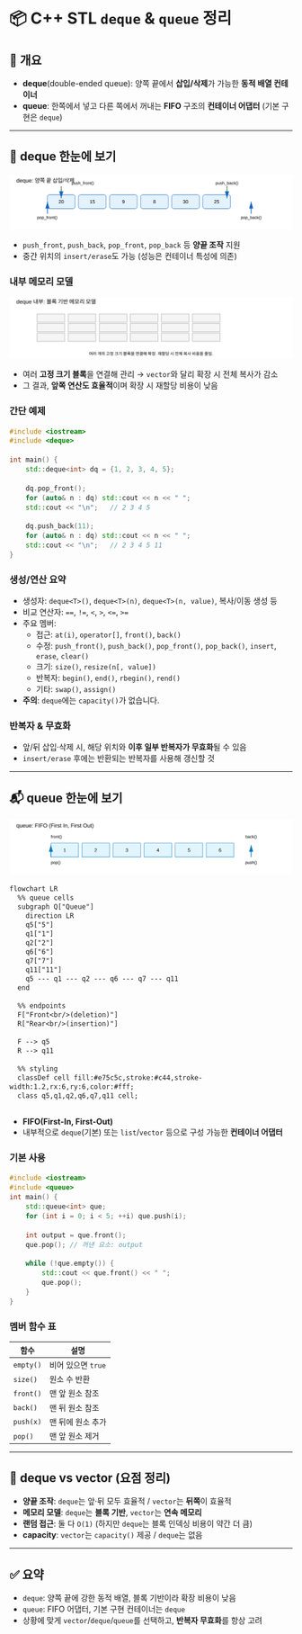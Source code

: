 
# 📦 C++ STL `deque` & `queue` 정리

## 🧩 개요

- **deque**(double-ended queue): 양쪽 끝에서 **삽입/삭제**가 가능한 **동적 배열 컨테이너**  
- **queue**: 한쪽에서 넣고 다른 쪽에서 꺼내는 **FIFO** 구조의 **컨테이너 어댑터** (기본 구현은 `deque`)

---

## 🧱 deque 한눈에 보기

![Deque Ops](/image/deque_ops.svg)

- `push_front`, `push_back`, `pop_front`, `pop_back` 등 **양끝 조작** 지원
- 중간 위치의 `insert/erase`도 가능 (성능은 컨테이너 특성에 의존)

### 내부 메모리 모델
![Deque Blocks](/image/deque_blocks.svg)

- 여러 **고정 크기 블록**을 연결해 관리 → `vector`와 달리 확장 시 전체 복사가 감소
- 그 결과, **앞쪽 연산도 효율적**이며 확장 시 재할당 비용이 낮음

### 간단 예제
```cpp
#include <iostream>
#include <deque>

int main() {
    std::deque<int> dq = {1, 2, 3, 4, 5};

    dq.pop_front();
    for (auto& n : dq) std::cout << n << " ";
    std::cout << "\n";   // 2 3 4 5

    dq.push_back(11);
    for (auto& n : dq) std::cout << n << " ";
    std::cout << "\n";   // 2 3 4 5 11
}
```

### 생성/연산 요약
- 생성자: `deque<T>()`, `deque<T>(n)`, `deque<T>(n, value)`, 복사/이동 생성 등
- 비교 연산자: `==`, `!=`, `<`, `>`, `<=`, `>=`
- 주요 멤버:
  - 접근: `at(i)`, `operator[]`, `front()`, `back()`
  - 수정: `push_front()`, `push_back()`, `pop_front()`, `pop_back()`, `insert`, `erase`, `clear()`
  - 크기: `size()`, `resize(n[, value])`
  - 반복자: `begin()`, `end()`, `rbegin()`, `rend()`
  - 기타: `swap()`, `assign()`  
- **주의**: `deque`에는 `capacity()`가 없습니다.

### 반복자 & 무효화
- 앞/뒤 삽입·삭제 시, 해당 위치와 **이후 일부 반복자가 무효화**될 수 있음
- `insert/erase` 후에는 반환되는 반복자를 사용해 갱신할 것

---

## 📬 queue 한눈에 보기

![Queue FIFO](/image//queue_fifo.svg)

```mermaid
flowchart LR
  %% queue cells
  subgraph Q["Queue"]
    direction LR
    q5["5"]
    q1["1"]
    q2["2"]
    q6["6"]
    q7["7"]
    q11["11"]
    q5 --- q1 --- q2 --- q6 --- q7 --- q11
  end

  %% endpoints
  F["Front<br/>(deletion)"]
  R["Rear<br/>(insertion)"]

  F --> q5
  R --> q11

  %% styling
  classDef cell fill:#e75c5c,stroke:#c44,stroke-width:1.2,rx:6,ry:6,color:#fff;
  class q5,q1,q2,q6,q7,q11 cell;


```

- **FIFO(First-In, First-Out)**  
- 내부적으로 `deque`(기본) 또는 `list`/`vector` 등으로 구성 가능한 **컨테이너 어댑터**

### 기본 사용
```cpp
#include <iostream>
#include <queue>
int main() {
    std::queue<int> que;
    for (int i = 0; i < 5; ++i) que.push(i);

    int output = que.front();
    que.pop(); // 꺼낸 요소: output

    while (!que.empty()) {
        std::cout << que.front() << " ";
        que.pop();
    }
}
```

### 멤버 함수 표
| 함수 | 설명 |
|---|---|
| `empty()` | 비어 있으면 `true` |
| `size()` | 원소 수 반환 |
| `front()` | 맨 앞 원소 참조 |
| `back()` | 맨 뒤 원소 참조 |
| `push(x)` | 맨 뒤에 원소 추가 |
| `pop()` | 맨 앞 원소 제거 |

---

## 🔎 deque vs vector (요점 정리)
- **양끝 조작**: `deque`는 앞·뒤 모두 효율적 / `vector`는 **뒤쪽**이 효율적
- **메모리 모델**: `deque`는 **블록 기반**, `vector`는 **연속 메모리**
- **랜덤 접근**: 둘 다 `O(1)` (하지만 `deque`는 블록 인덱싱 비용이 약간 더 큼)
- **capacity**: `vector`는 `capacity()` 제공 / `deque`는 없음

---

## ✅ 요약
- `deque`: 양쪽 끝에 강한 동적 배열, 블록 기반이라 확장 비용이 낮음
- `queue`: FIFO 어댑터, 기본 구현 컨테이너는 `deque`
- 상황에 맞게 `vector`/`deque`/`queue`를 선택하고, **반복자 무효화**를 항상 고려
